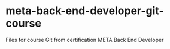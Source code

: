 # meta-back-end-developer-git-course
Files for course Git from certification META Back End Developer
